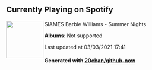## Currently Playing on Spotify

[<img align="left" width="100" src="https://i.scdn.co/image/ab67616d0000b2736031abc846e4815d43383665">](https://open.spotify.com/album/54Tu4voMoq7IC5lEAFiOsn)

SIAMES Barbie Williams - Summer Nights

**Albums**: Not supported

Last updated at 03/03/2021 17:41

#### Generated with [20chan/github-now](https://github.com/20chan/github-now)


<!--
**20chan/20chan** is a ✨ _special_ ✨ repository because its `README.md` (this file) appears on your GitHub profile.

Here are some ideas to get you started:

- 🔭 I’m currently working on ...
- 🌱 I’m currently learning ...
- 👯 I’m looking to collaborate on ...
- 🤔 I’m looking for help with ...
- 💬 Ask me about ...
- 📫 How to reach me: ...
- 😄 Pronouns: ...
- ⚡ Fun fact: ...
-->
